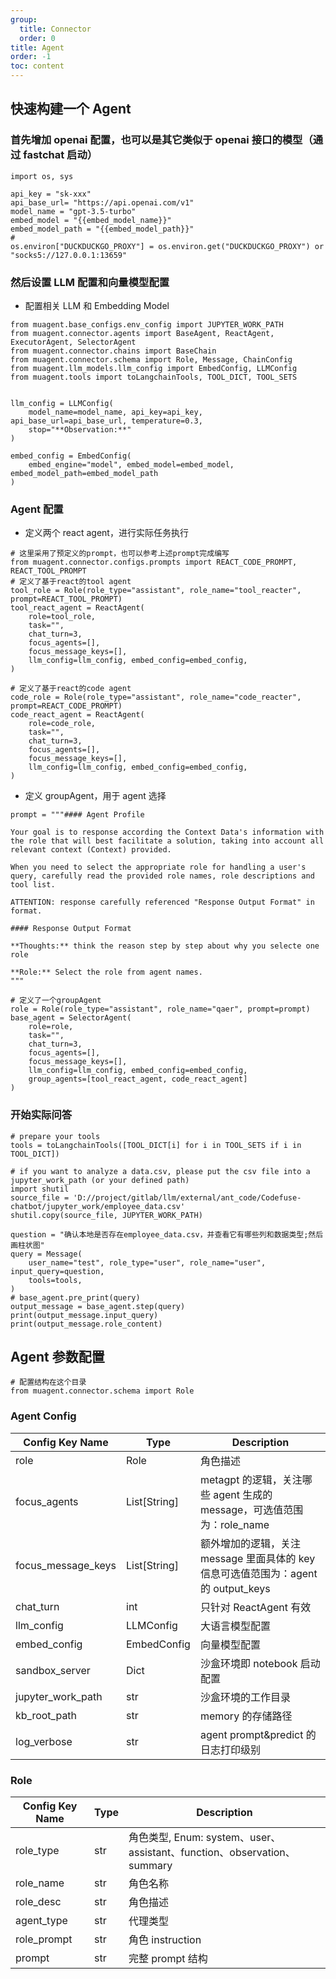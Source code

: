 ```yaml
---
group:
  title: Connector
  order: 0
title: Agent
order: -1
toc: content
---
```


## 快速构建一个 Agent

### 首先增加 openai 配置，也可以是其它类似于 openai 接口的模型（通过 fastchat 启动）

```
import os, sys

api_key = "sk-xxx"
api_base_url= "https://api.openai.com/v1"
model_name = "gpt-3.5-turbo"
embed_model = "{{embed_model_name}}"
embed_model_path = "{{embed_model_path}}"
#
os.environ["DUCKDUCKGO_PROXY"] = os.environ.get("DUCKDUCKGO_PROXY") or "socks5://127.0.0.1:13659"
```

### 然后设置 LLM 配置和向量模型配置

- 配置相关 LLM 和 Embedding Model

```
from muagent.base_configs.env_config import JUPYTER_WORK_PATH
from muagent.connector.agents import BaseAgent, ReactAgent, ExecutorAgent, SelectorAgent
from muagent.connector.chains import BaseChain
from muagent.connector.schema import Role, Message, ChainConfig
from muagent.llm_models.llm_config import EmbedConfig, LLMConfig
from muagent.tools import toLangchainTools, TOOL_DICT, TOOL_SETS


llm_config = LLMConfig(
    model_name=model_name, api_key=api_key,  api_base_url=api_base_url, temperature=0.3,
    stop="**Observation:**"
)

embed_config = EmbedConfig(
    embed_engine="model", embed_model=embed_model, embed_model_path=embed_model_path
)
```

### Agent 配置

- 定义两个 react agent，进行实际任务执行

```
# 这里采用了预定义的prompt，也可以参考上述prompt完成编写
from muagent.connector.configs.prompts import REACT_CODE_PROMPT, REACT_TOOL_PROMPT
# 定义了基于react的tool agent
tool_role = Role(role_type="assistant", role_name="tool_reacter", prompt=REACT_TOOL_PROMPT)
tool_react_agent = ReactAgent(
    role=tool_role,
    task="",
    chat_turn=3,
    focus_agents=[],
    focus_message_keys=[],
    llm_config=llm_config, embed_config=embed_config,
)

# 定义了基于react的code agent
code_role = Role(role_type="assistant", role_name="code_reacter", prompt=REACT_CODE_PROMPT)
code_react_agent = ReactAgent(
    role=code_role,
    task="",
    chat_turn=3,
    focus_agents=[],
    focus_message_keys=[],
    llm_config=llm_config, embed_config=embed_config,
)

```

- 定义 groupAgent，用于 agent 选择

```
prompt = """#### Agent Profile

Your goal is to response according the Context Data's information with the role that will best facilitate a solution, taking into account all relevant context (Context) provided.

When you need to select the appropriate role for handling a user's query, carefully read the provided role names, role descriptions and tool list.

ATTENTION: response carefully referenced "Response Output Format" in format.

#### Response Output Format

**Thoughts:** think the reason step by step about why you selecte one role

**Role:** Select the role from agent names.
"""

# 定义了一个groupAgent
role = Role(role_type="assistant", role_name="qaer", prompt=prompt)
base_agent = SelectorAgent(
    role=role,
    task="",
    chat_turn=3,
    focus_agents=[],
    focus_message_keys=[],
    llm_config=llm_config, embed_config=embed_config,
    group_agents=[tool_react_agent, code_react_agent]
)
```

### 开始实际问答

```
# prepare your tools
tools = toLangchainTools([TOOL_DICT[i] for i in TOOL_SETS if i in TOOL_DICT])

# if you want to analyze a data.csv, please put the csv file into a jupyter_work_path (or your defined path)
import shutil
source_file = 'D://project/gitlab/llm/external/ant_code/Codefuse-chatbot/jupyter_work/employee_data.csv'
shutil.copy(source_file, JUPYTER_WORK_PATH)

question = "确认本地是否存在employee_data.csv，并查看它有哪些列和数据类型;然后画柱状图"
query = Message(
    user_name="test", role_type="user", role_name="user", input_query=question,
    tools=tools,
)
# base_agent.pre_print(query)
output_message = base_agent.step(query)
print(output_message.input_query)
print(output_message.role_content)
```

## Agent 参数配置

```
# 配置结构在这个目录
from muagent.connector.schema import Role
```

### Agent Config

| Config Key Name    | Type         | Description                                                                        |
| ------------------ | ------------ | ---------------------------------------------------------------------------------- |
| role               | Role         | 角色描述                                                                           |
| focus_agents       | List[String] | metagpt 的逻辑，关注哪些 agent 生成的 message，可选值范围为：role_name             |
| focus_message_keys | List[String] | 额外增加的逻辑，关注 message 里面具体的 key 信息可选值范围为：agent 的 output_keys |
| chat_turn          | int          | 只针对 ReactAgent 有效                                                             |
| llm_config         | LLMConfig    | 大语言模型配置                                                                     |
| embed_config       | EmbedConfig  | 向量模型配置                                                                       |
| sandbox_server     | Dict         | 沙盒环境即 notebook 启动配置                                                       |
| jupyter_work_path  | str          | 沙盒环境的工作目录                                                                 |
| kb_root_path       | str          | memory 的存储路径                                                                  |
| log_verbose        | str          | agent prompt&predict 的日志打印级别                                                |

### Role

| Config Key Name | Type | Description                                                             |
| --------------- | ---- | ----------------------------------------------------------------------- |
| role_type       | str  | 角色类型, Enum: system、user、assistant、function、observation、summary |
| role_name       | str  | 角色名称                                                                |
| role_desc       | str  | 角色描述                                                                |
| agent_type      | str  | 代理类型                                                                |
| role_prompt     | str  | 角色 instruction                                                        |
| prompt          | str  | 完整 prompt 结构                                                        |
